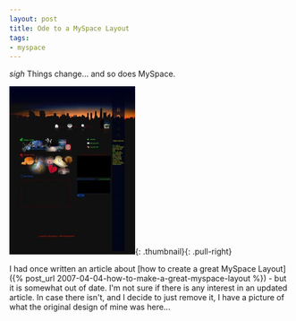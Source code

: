 ```yaml
---
layout: post
title: Ode to a MySpace Layout
tags:
- myspace
---
```

*sigh* Things change... and so does MySpace.

[![](/uploads/2008/myspace-225x300.jpg)](/uploads/2008//myspace.jpg){: .thumbnail}{: .pull-right}

I had once written an article about [how to create a great MySpace Layout]({% post_url 2007-04-04-how-to-make-a-great-myspace-layout %}) - but it is somewhat out of date.  I'm not sure if there is any interest in an updated article.  In case there isn't, and I decide to just remove it, I have a picture of what the original design of mine was here...
